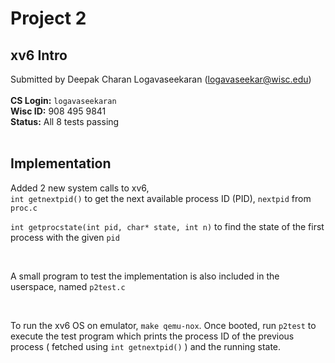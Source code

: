 # **Project 2**

## **xv6 Intro**

Submitted by Deepak Charan Logavaseekaran (logavaseekar@wisc.edu)
<br> <br>
**CS Login:** ```logavaseekaran```
<br>
**Wisc ID:** 908 495 9841
<br>
**Status:** All 8 tests passing
<br> <br>

## **Implementation**

Added 2 new system calls to xv6, <br>
``` int getnextpid() ``` to get the next available process ID (PID), ``` nextpid ``` from ``` proc.c ``` <br>

``` int getprocstate(int pid, char* state, int n) ``` to find the state of the first process with the given ``` pid ```

<br>

A small program to test the implementation is also included in the userspace, named ``` p2test.c ```

<br>

To run the xv6 OS on emulator, ``` make qemu-nox ```. Once booted, run ```p2test``` to execute the test program which prints the process ID of the previous process ( fetched using ``` int getnextpid() ``` ) and the running state.